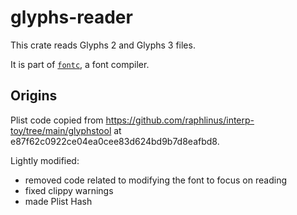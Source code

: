 # glyphs-reader

This crate reads Glyphs 2 and Glyphs 3 files.

It is part of [`fontc`], a font compiler.

## Origins

Plist code copied from https://github.com/raphlinus/interp-toy/tree/main/glyphstool
at e87f62c0922ce04ea0cee83d624bd9b7d8eafbd8.

Lightly modified:

* removed code related to modifying the font to focus on reading
* fixed clippy warnings
* made Plist Hash

[`fontc`]: https://github.com/googlefonts/fontc
